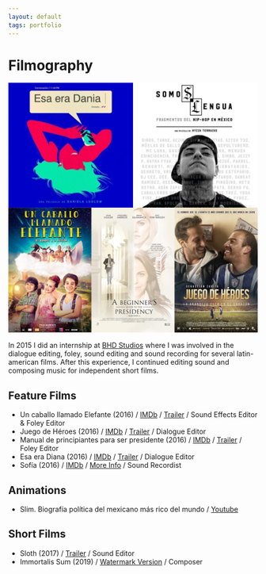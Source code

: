 ```yaml
---
layout: default
tags: portfolio
---
```

# Filmography

![Filmography](/assets/images/2019-08-05-filmography.jpg)

In 2015 I did an internship at [BHD Studios](http://www.bhdestudios.com/) where I was involved in the dialogue editing, foley, sound editing and sound recording for several latin-american films. After this experience, I continued editing sound and composing music for independent short films.

## Feature Films
* Un caballo llamado Elefante (2016) / [IMDb](https://www.imdb.com/title/tt3685570/) / [Trailer](https://youtu.be/w305ikba6-s) / Sound Effects Editor & Foley Editor
* Juego de Héroes (2016) / [IMDb](https://www.imdb.com/title/tt3824388/) / [Trailer](https://youtu.be/tmoXa3xalNM) / Dialogue Editor
* Manual de principiantes para ser presidente (2016) / [IMDb](https://www.imdb.com/title/tt4068026/) / [Trailer](https://youtu.be/FV-_Jpn7gh0) / Foley Editor
* Esa era Diana (2016) / [IMDb](https://www.imdb.com/title/tt4104186/) / [Trailer](https://youtu.be/5D_9z6PYWYA) / Dialogue Editor
* Sofía (2016) / [IMDb](https://www.imdb.com/title/tt5089566/) / [More Info](https://www.promofest.org/films/sofia) / Sound Recordist

## Animations  
* Slim. Biografía política del mexicano más rico del mundo / [Youtube](https://youtu.be/cx7bX9OULHI)

## Short Films
* Sloth (2017) / [Trailer](https://vimeo.com/155322925) / Sound Editor
* Immortalis Sum (2019) / [Watermark Version](https://youtu.be/epTwUAWcupU) / Composer
